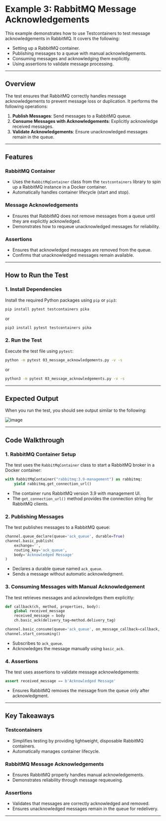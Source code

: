 # Example 3: RabbitMQ Message Acknowledgements

This example demonstrates how to use Testcontainers to test message acknowledgements in RabbitMQ. It covers the following:

- Setting up a RabbitMQ container.
- Publishing messages to a queue with manual acknowledgements.
- Consuming messages and acknowledging them explicitly.
- Using assertions to validate message processing.

---

## Overview

The test ensures that RabbitMQ correctly handles message acknowledgements to prevent message loss or duplication. It performs the following operations:

1. **Publish Messages**: Send messages to a RabbitMQ queue.
2. **Consume Messages with Acknowledgements**: Explicitly acknowledge received messages.
3. **Validate Acknowledgements**: Ensure unacknowledged messages remain in the queue.

---

## Features

### RabbitMQ Container

- Uses the `RabbitMqContainer` class from the `testcontainers` library to spin up a RabbitMQ instance in a Docker container.
- Automatically handles container lifecycle (start and stop).

### Message Acknowledgements

- Ensures that RabbitMQ does not remove messages from a queue until they are explicitly acknowledged.
- Demonstrates how to requeue unacknowledged messages for reliability.

### Assertions

- Ensures that acknowledged messages are removed from the queue.
- Confirms that unacknowledged messages remain available.

---

## How to Run the Test

### 1. Install Dependencies

Install the required Python packages using `pip` or `pip3`:

```bash
pip install pytest testcontainers pika
```

or

```bash
pip3 install pytest testcontainers pika
```

### 2. Run the Test

Execute the test file using `pytest`:

```bash
python -m pytest 03_message_acknowledgements.py -v -s
```

or

```bash
python3 -m pytest 03_message_acknowledgements.py -v -s
```

---

## Expected Output

When you run the test, you should see output similar to the following:

![image](https://github.com/user-attachments/assets/725e9979-685c-4073-80b1-fb466cb427b3)

---

## Code Walkthrough

### 1. RabbitMQ Container Setup

The test uses the `RabbitMqContainer` class to start a RabbitMQ broker in a Docker container:

```python
with RabbitMqContainer("rabbitmq:3.9-management") as rabbitmq:
    yield rabbitmq.get_connection_url()
```

- The container runs RabbitMQ version 3.9 with management UI.
- The `get_connection_url()` method provides the connection string for RabbitMQ clients.

### 2. Publishing Messages

The test publishes messages to a RabbitMQ queue:

```python
channel.queue_declare(queue='ack_queue', durable=True)
channel.basic_publish(
    exchange='',
    routing_key='ack_queue',
    body='Acknowledged Message'
)
```

- Declares a durable queue named `ack_queue`.
- Sends a message without automatic acknowledgment.

### 3. Consuming Messages with Manual Acknowledgement

The test retrieves messages and acknowledges them explicitly:

```python
def callback(ch, method, properties, body):
    global received_message
    received_message = body
    ch.basic_ack(delivery_tag=method.delivery_tag)

channel.basic_consume(queue='ack_queue', on_message_callback=callback, auto_ack=False)
channel.start_consuming()
```

- Subscribes to `ack_queue`.
- Acknowledges the message manually using `basic_ack`.

### 4. Assertions

The test uses assertions to validate message acknowledgements:

```python
assert received_message == b'Acknowledged Message'
```

- Ensures RabbitMQ removes the message from the queue only after acknowledgment.

---

## Key Takeaways

### Testcontainers

- Simplifies testing by providing lightweight, disposable RabbitMQ containers.
- Automatically manages container lifecycle.

### RabbitMQ Message Acknowledgements

- Ensures RabbitMQ properly handles manual acknowledgements.
- Demonstrates reliability through message requeueing.

### Assertions

- Validates that messages are correctly acknowledged and removed.
- Ensures unacknowledged messages remain in the queue for redelivery.

---

